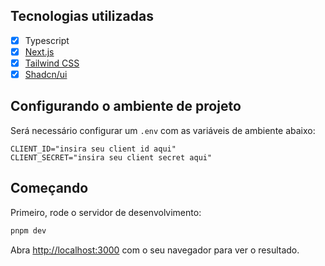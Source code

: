 ## Tecnologias utilizadas

- [x] Typescript
- [x] [Next.js](https://nextjs.org/)
- [x] [Tailwind CSS](https://tailwindcss.com/)
- [x] [Shadcn/ui](https://ui.shadcn.com/)

## Configurando o ambiente de projeto

Será necessário configurar um `.env` com as variáveis de ambiente abaixo:

```
CLIENT_ID="insira seu client id aqui"
CLIENT_SECRET="insira seu client secret aqui"
```

## Começando

Primeiro, rode o servidor de desenvolvimento:

```bash
pnpm dev
```

Abra [http://localhost:3000](http://localhost:3000) com o seu navegador para ver o resultado.
